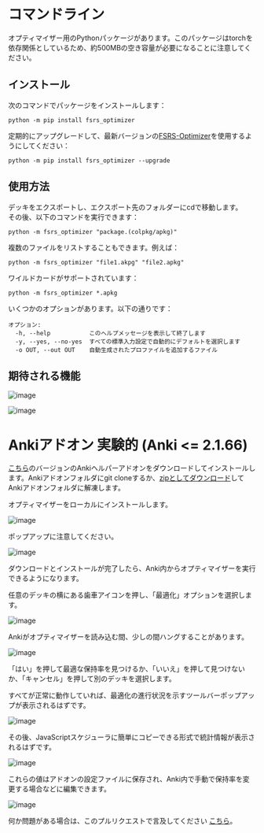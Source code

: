 # コマンドライン

オプティマイザー用のPythonパッケージがあります。このパッケージはtorchを依存関係としているため、約500MBの空き容量が必要になることに注意してください。

## インストール

次のコマンドでパッケージをインストールします：

```
python -m pip install fsrs_optimizer
```

定期的にアップグレードして、最新バージョンの[FSRS-Optimizer](https://github.com/open-spaced-repetition/fsrs-optimizer)を使用するようにしてください：

```
python -m pip install fsrs_optimizer --upgrade
```

## 使用方法

デッキをエクスポートし、エクスポート先のフォルダーにcdで移動します。  
その後、以下のコマンドを実行できます：

```
python -m fsrs_optimizer "package.(colpkg/apkg)"
```

複数のファイルをリストすることもできます。例えば：

```
python -m fsrs_optimizer "file1.akpg" "file2.apkg"
```

ワイルドカードがサポートされています：

```
python -m fsrs_optimizer *.apkg
```

いくつかのオプションがあります。以下の通りです：

```
オプション:
  -h, --help           このヘルプメッセージを表示して終了します
  -y, --yes, --no-yes  すべての標準入力設定で自動的にデフォルトを選択します
  -o OUT, --out OUT    自動生成されたプロファイルを追加するファイル
```

## 期待される機能

![image](https://github.com/Luc-mcgrady/fsrs4anki/assets/63685643/ac2e8ae0-726c-46fd-b110-0701fa87cb66)

![image](https://github.com/Luc-mcgrady/fsrs4anki/assets/63685643/1fe8b0bb-7ac0-4a31-b594-465239ea3a1e)

# Ankiアドオン **実験的** (Anki <= 2.1.66)

[こちら](https://github.com/Luc-mcgrady/fsrs4anki-helper/tree/optimizer)のバージョンのAnkiヘルパーアドオンをダウンロードしてインストールします。Ankiアドオンフォルダにgit cloneするか、[zipとしてダウンロード](https://github.com/Luc-mcgrady/fsrs4anki-helper/archive/refs/heads/optimizer.zip)してAnkiアドオンフォルダに解凍します。

オプティマイザーをローカルにインストールします。

![image](https://user-images.githubusercontent.com/63685643/236647263-b1e57db1-4ad0-441b-9abe-91cbd36c13b0.png)  

ポップアップに注意してください。

![image](https://github.com/Luc-mcgrady/fsrs4anki/assets/63685643/ebe42eb4-f63d-4e58-b593-c173891dd29c)

ダウンロードとインストールが完了したら、Anki内からオプティマイザーを実行できるようになります。

任意のデッキの横にある歯車アイコンを押し、「最適化」オプションを選択します。

![image](https://user-images.githubusercontent.com/63685643/236647245-757ca803-b8cf-41cd-a1ae-8ed9af852ad8.png)

Ankiがオプティマイザーを読み込む間、少しの間ハングすることがあります。

![image](https://github.com/Luc-mcgrady/fsrs4anki/assets/63685643/e160e5ba-c51f-46a9-9813-9dceb18e47ff)

「はい」を押して最適な保持率を見つけるか、「いいえ」を押して見つけないか、「キャンセル」を押して別のデッキを選択します。

すべてが正常に動作していれば、最適化の進行状況を示すツールバーポップアップが表示されるはずです。

![image](https://user-images.githubusercontent.com/63685643/236647707-38101c10-ccd2-4417-aa3f-f2e4e10bb4c3.png)

その後、JavaScriptスケジューラに簡単にコピーできる形式で統計情報が表示されるはずです。

![image](https://user-images.githubusercontent.com/63685643/236647716-bfd8099a-6e7f-46e7-bce8-e18e75e75d46.png)

これらの値はアドオンの設定ファイルに保存され、Anki内で手動で保持率を変更する場合などに編集できます。

![image](https://user-images.githubusercontent.com/63685643/236647915-7a865bb0-f057-4404-af0f-27c81be99082.png)

何か問題がある場合は、このプルリクエストで言及してください [こちら](https://github.com/open-spaced-repetition/fsrs4anki-helper/pull/91)。